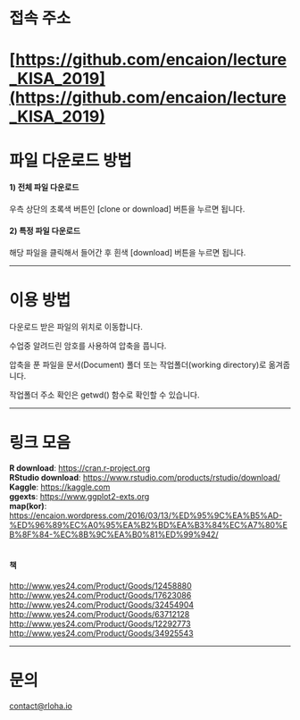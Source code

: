 # 접속 주소
# [https://github.com/encaion/lecture_KISA_2019](https://github.com/encaion/lecture_KISA_2019)

# 파일 다운로드 방법

#### 1) 전체 파일 다운로드 
우측 상단의 초록색 버튼인 [clone or download] 버튼을 누르면 됩니다.

#### 2) 특정 파일 다운로드
해당 파일을 클릭해서 들어간 후 흰색 [download] 버튼을 누르면 됩니다.

---------
# 이용 방법

다운로드 받은 파일의 위치로 이동합니다.

수업중 알려드린 암호를 사용하여 압축을 풉니다.

압축을 푼 파일을 문서(Document) 폴더 또는 작업폴더(working directory)로 옮겨줍니다.

작업폴더 주소 확인은 getwd() 함수로 확인할 수 있습니다.
<br>

---------
# 링크 모음
<b>R download</b>: https://cran.r-project.org <br>
<b>RStudio download</b>: https://www.rstudio.com/products/rstudio/download/ <br>
<b>Kaggle</b>: https://kaggle.com <br>
<b>ggexts</b>: https://www.ggplot2-exts.org <br>
<b>map(kor)</b>: https://encaion.wordpress.com/2016/03/13/%ED%95%9C%EA%B5%AD-%ED%96%89%EC%A0%95%EA%B2%BD%EA%B3%84%EC%A7%80%EB%8F%84-%EC%8B%9C%EA%B0%81%ED%99%942/ <br>
<br>

#### 책
http://www.yes24.com/Product/Goods/12458880 <br>
http://www.yes24.com/Product/Goods/17623086 <br>
http://www.yes24.com/Product/Goods/32454904 <br>
http://www.yes24.com/Product/Goods/63712128 <br>
http://www.yes24.com/Product/Goods/12292773 <br>
http://www.yes24.com/Product/Goods/34925543 <br>

---------
# 문의
contact@rloha.io
